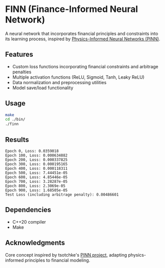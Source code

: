 # FINN (Finance-Informed Neural Network)

A neural network that incorporates financial principles and constraints into its learning process, inspired by [Physics-Informed Neural Networks (PINN)](https://github.com/tsotchke/PINN).

## Features

- Custom loss functions incorporating financial constraints and arbitrage penalties
- Multiple activation functions (ReLU, Sigmoid, Tanh, Leaky ReLU)
- Data normalization and preprocessing utilities
- Model save/load functionality

## Usage

```bash
make
cd ./bin/
./finn
```

## Results

```
Epoch 0, Loss: 0.0359018
Epoch 100, Loss: 0.000634882
Epoch 200, Loss: 0.000337825
Epoch 300, Loss: 0.000195165
Epoch 400, Loss: 0.000118311
Epoch 500, Loss: 7.44451e-05
Epoch 600, Loss: 4.85446e-05
Epoch 700, Loss: 3.28287e-05
Epoch 800, Loss: 2.3069e-05
Epoch 900, Loss: 1.68505e-05
Test Loss (including arbitrage penalty): 0.00486601
```

## Dependencies

- C++20 compiler
- Make

## Acknowledgments

Core concept inspired by tsotchke's [PINN project](https://github.com/tsotchke/PINN), adapting physics-informed principles to financial modeling.
